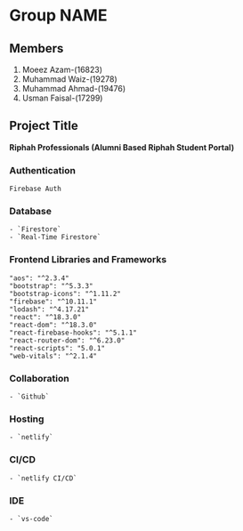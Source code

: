 # Group NAME

## Members

1. Moeez Azam-(16823)
2. Muhammad Waiz-(19278)
3. Muhammad Ahmad-(19476)
4. Usman Faisal-(17299)

## **Project Title**

**Riphah Professionals (Alumni Based Riphah Student Portal)**

### **Authentication**

    Firebase Auth

### **Database**

    - `Firestore`
    - `Real-Time Firestore`

### **Frontend Libraries and Frameworks**

    "aos": "^2.3.4"
    "bootstrap": "^5.3.3"
    "bootstrap-icons": "^1.11.2"
    "firebase": "^10.11.1"
    "lodash": "^4.17.21"
    "react": "^18.3.0"
    "react-dom": "^18.3.0"
    "react-firebase-hooks": "^5.1.1"
    "react-router-dom": "^6.23.0"
    "react-scripts": "5.0.1"
    "web-vitals": "^2.1.4"

### **Collaboration**

    - `Github`

### **Hosting**

    - `netlify`

### **CI/CD**

    - `netlify CI/CD`

### **IDE**

    - `vs-code`
